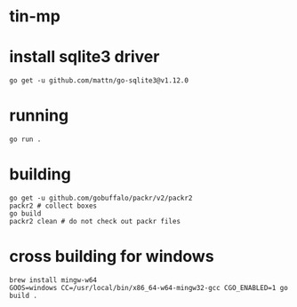 # tin-mp

# install sqlite3 driver
```
go get -u github.com/mattn/go-sqlite3@v1.12.0
```

# running
```
go run .
```

# building
```
go get -u github.com/gobuffalo/packr/v2/packr2
packr2 # collect boxes
go build
packr2 clean # do not check out packr files
```

# cross building for windows
```
brew install mingw-w64
GOOS=windows CC=/usr/local/bin/x86_64-w64-mingw32-gcc CGO_ENABLED=1 go build .
```